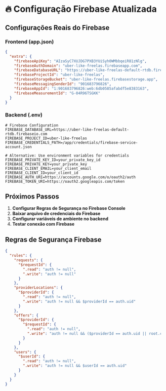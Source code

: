 # 🔥 Configuração Firebase Atualizada

## Configurações Reais do Firebase

### Frontend (app.json)
```json
{
  "extra": {
    "firebaseApiKey": "AIzaSyC7XUJDG7PXB3YUiSyh0WMbbqeiR81zNlg",
    "firebaseAuthDomain": "uber-like-freelas.firebaseapp.com",
    "firebaseDatabaseURL": "https://uber-like-freelas-default-rtdb.firebaseio.com",
    "firebaseProjectId": "uber-like-freelas",
    "firebaseStorageBucket": "uber-like-freelas.firebasestorage.app",
    "firebaseMessagingSenderId": "901683796826",
    "firebaseAppId": "1:901683796826:web:6db0585afabdf5e8383163",
    "firebaseMeasurementId": "G-04R96TSGKK"
  }
}
```

### Backend (.env)
```env
# Firebase Configuration
FIREBASE_DATABASE_URL=https://uber-like-freelas-default-rtdb.firebaseio.com
FIREBASE_PROJECT_ID=uber-like-freelas
FIREBASE_CREDENTIALS_PATH=/app/credentials/firebase-service-account.json

# Alternative: Use environment variables for credentials
FIREBASE_PRIVATE_KEY_ID=your_private_key_id
FIREBASE_PRIVATE_KEY=your_private_key
FIREBASE_CLIENT_EMAIL=your_client_email
FIREBASE_CLIENT_ID=your_client_id
FIREBASE_AUTH_URI=https://accounts.google.com/o/oauth2/auth
FIREBASE_TOKEN_URI=https://oauth2.googleapis.com/token
```

## Próximos Passos

1. **Configurar Regras de Segurança no Firebase Console**
2. **Baixar arquivo de credenciais do Firebase**
3. **Configurar variáveis de ambiente no backend**
4. **Testar conexão com Firebase**

## Regras de Segurança Firebase

```json
{
  "rules": {
    "requests": {
      "$requestId": {
        ".read": "auth != null",
        ".write": "auth != null"
      }
    },
    "providerLocations": {
      "$providerId": {
        ".read": "auth != null",
        ".write": "auth != null && $providerId == auth.uid"
      }
    },
    "offers": {
      "$providerId": {
        "$requestId": {
          ".read": "auth != null",
          ".write": "auth != null && ($providerId == auth.uid || root.child('requests').child($requestId).child('clientId').val() == auth.uid)"
        }
      }
    },
    "users": {
      "$userId": {
        ".read": "auth != null",
        ".write": "auth != null && $userId == auth.uid"
      }
    }
  }
}
```
